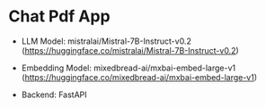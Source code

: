 # Chat Pdf App

 * LLM Model: mistralai/Mistral-7B-Instruct-v0.2 (https://huggingface.co/mistralai/Mistral-7B-Instruct-v0.2)

 * Embedding Model: mixedbread-ai/mxbai-embed-large-v1 (https://huggingface.co/mixedbread-ai/mxbai-embed-large-v1)

 * Backend: FastAPI